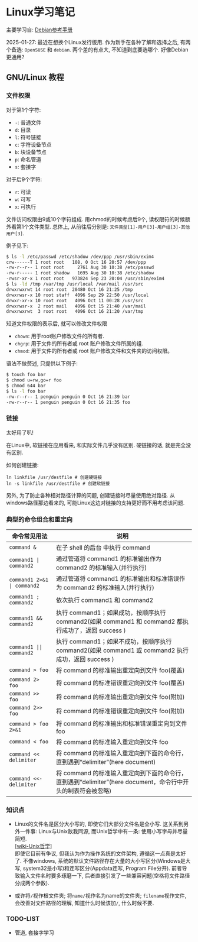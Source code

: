 # Linux学习笔记

主要学习自: [Debian参考手册](https://www.debian.org/doc/manuals/debian-reference/index.zh-cn.html)

2025-01-27: 最近在想换个Linux发行版用. 作为新手在各种了解和选择之后, 有两个备选: `OpenSUSE` 和 `debian`. 两个差的有点大, 不知道到底要选哪个. 好像Debian更通用?

## GNU/Linux 教程

### 文件权限

对于第1个字符:

- `-`: 普通文件
- `d`: 目录
- `l`: 符号链接
- `c`: 字符设备节点
- `b`: 块设备节点
- `p`: 命名管道
- `s`: 套接字

对于后9个字符:

- `r`: 可读
- `w`: 可写
- `x`: 可执行

文件访问权限由9或10个字符组成. 用chmod的时候考虑后9个, 读权限符的时候额外看第1个文件类型. 总体上, 从前往后分别是: `文件类型[1]-用户[3]-用户组[3]-其他用户[3]`.

例子见下:

```bash
$ ls -l /etc/passwd /etc/shadow /dev/ppp /usr/sbin/exim4
crw------T 1 root root   108, 0 Oct 16 20:57 /dev/ppp
-rw-r--r-- 1 root root     2761 Aug 30 10:38 /etc/passwd
-rw-r----- 1 root shadow   1695 Aug 30 10:38 /etc/shadow
-rwsr-xr-x 1 root root   973824 Sep 23 20:04 /usr/sbin/exim4
$ ls -ld /tmp /var/tmp /usr/local /var/mail /usr/src
drwxrwxrwt 14 root root  20480 Oct 16 21:25 /tmp
drwxrwsr-x 10 root staff  4096 Sep 29 22:50 /usr/local
drwxr-xr-x 10 root root   4096 Oct 11 00:28 /usr/src
drwxrwsr-x  2 root mail   4096 Oct 15 21:40 /var/mail
drwxrwxrwt  3 root root   4096 Oct 16 21:20 /var/tmp
```

知道文件权限的表示后, 就可以修改文件权限

- `chown`: 用于root账户修改文件的所有者.
- `chgrp`: 用于文件的所有者或 root 账户修改文件所属的组.
- `chmod`: 用于文件的所有者或 root 账户修改文件和文件夹的访问权限。

语法不做赘述, 只提供以下例子:

```bash
$ touch foo bar
$ chmod u=rw,go=r foo
$ chmod 644 bar
$ ls -l foo bar
-rw-r--r-- 1 penguin penguin 0 Oct 16 21:39 bar
-rw-r--r-- 1 penguin penguin 0 Oct 16 21:35 foo
```

### 链接

太好用了叭!

在Linux中, 软链接在应用看来, 和实际文件几乎没有区别. 硬链接的话, 就是完全没有区别.

如何创建链接:

```shell
ln linkfile /usr/destfile # 创建硬链接
ln -s linkfile /usr/destfile # 创建软链接
```

另外, 为了防止各种相对路径计算的问题, 创建链接时尽量使用绝对路径. 从windows路径那边看来的, 可能Linux这边对链接的支持更好而不用考虑该问题.

### 典型的命令组合和重定向

| 命令常见用法                | 说明                                                                                                        |
| --------------------------- | ----------------------------------------------------------------------------------------------------------- |
| `command &`                 | 在子 shell 的后台 中执行 command                                                                            |
| `command1 \| command2`      | 通过管道将 command1 的标准输出作为 command2 的标准输入(并行执行)                                            |
| `command1 2>&1 \| command2` | 通过管道将 command1 的标准输出和标准错误作为 command2 的标准输入(并行执行)                                  |
| `command1 ; command2`       | 依次执行 command1 和 command2                                                                               |
| `command1 && command2`      | 执行 command1；如果成功，按顺序执行 command2(如果 command1 和 command2 都执行成功了，返回 success )         |
| `command1 \|\| command2`    | 执行 command1；如果不成功，按顺序执行 command2(如果 command1 或 command2 执行成功，返回 success )           |
| `command > foo`             | 将 command 的标准输出重定向到文件 foo(覆盖)                                                                 |
| `command 2> foo`            | 将 command 的标准错误重定向到文件 foo(覆盖)                                                                 |
| `command >> foo`            | 将 command 的标准输出重定向到文件 foo(附加)                                                                 |
| `command 2>> foo`           | 将 command 的标准错误重定向到文件 foo(附加)                                                                 |
| `command > foo 2>&1`        | 将 command 的标准输出和标准错误重定向到文件 foo                                                             |
| `command < foo`             | 将 command 的标准输入重定向到文件 foo                                                                       |
| `command << delimiter`      | 将 command 的标准输入重定向到下面的命令行，直到遇到“delimiter”(here document)                               |
| `command <<- delimiter`     | 将 command 的标准输入重定向到下面的命令行，直到遇到“delimiter”(here document，命令行中开头的制表符会被忽略) |

### 知识点

- Linux的文件名是区分大小写的, 即使它们大部分文件名是全小写. 这关系到另外一件事: Linux与Unix敌我同源, 而Unix哲学中有一条: 使用小写字母并尽量简短.  
  [[wiki-Unix哲学]](https://zh.wikipedia.org/wiki/Unix哲学)  
  即使它目前有争议, 但我认为作为操作系统的文件架构, 遵循这一点真是太好了. 不像windows, 系统的默认文件路径存在大量的大小写区分(Windows是大写, system32是小写)和连写区分(Appdata连写, Program File分开). 前者导致输入文件名时要多琢磨一下, 后者直接引发了一些兼容问题(空格将文件路径分成两个参数).  

- 或许将`/`视作根文件夹; 将`name/`视作名为name的文件夹; `filename`视作文件, 会改善对文件路径的理解, 知道什么时候该加`/`, 什么时候不要.

### TODO-LIST

- 管道, 套接字学习
